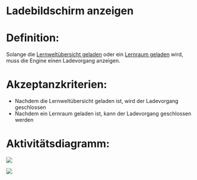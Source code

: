 # Ladebildschirm anzeigen


# Definition:
Solange die [Lernweltübersicht geladen](ELG0008.md) oder ein [Lernraum geladen](ELG0008.md) wird, 
muss die Engine einen Ladevorgang anzeigen.

# Akzeptanzkriterien:
- Nachdem die Lernweltübersicht geladen ist, wird der Ladevorgang geschlossen
- Nachdem ein Lernraum geladen ist, kann der Ladevorgang geschlossen werden

# Aktivitätsdiagramm:
![](imageEngineLoadingScreenLearningWorldOverview.png)

![](imageEngineLoadingScreenEnterLearningSpace.png)